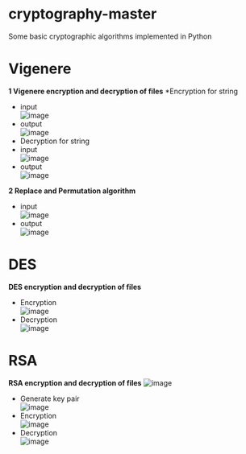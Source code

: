 # cryptography-master
Some basic cryptographic algorithms implemented in Python
# Vigenere
**1 Vigenere encryption and decryption of files**
*Encryption for string
* input  
![image](https://user-images.githubusercontent.com/51358514/147091036-11cda6c9-5578-4469-b873-692625b3941a.png)
* output  
![image](https://user-images.githubusercontent.com/51358514/147091325-12792bde-c9a2-48e3-8467-500ac4419560.png)
* Decryption for string
* input   
![image](https://user-images.githubusercontent.com/51358514/147091087-aac2b66e-7e92-458d-8fd9-d3bfb8aba4c8.png)
* output  
![image](https://user-images.githubusercontent.com/51358514/147091421-e98c146c-6fc1-435a-955e-5dd7be32a091.png)

**2 Replace and Permutation algorithm**
* input  
![image](https://user-images.githubusercontent.com/51358514/147091709-af4bb7f9-8fe6-4e9a-ae51-a219b5cb1af7.png)
* output   
![image](https://user-images.githubusercontent.com/51358514/147091730-f5a72c40-e654-4727-b4bf-000988bcc88b.png)

# DES 
**DES encryption and decryption of files**
* Encryption  
![image](https://user-images.githubusercontent.com/51358514/147092468-209bae1d-825a-4ffb-8fc3-42b8a900c526.png)
* Decryption  
![image](https://user-images.githubusercontent.com/51358514/147092520-52528db5-fa59-45cf-a775-e9dab8e23dde.png)

# RSA
**RSA encryption and decryption of files**
![image](https://user-images.githubusercontent.com/51358514/147092313-79389dbf-7c72-4578-b95c-667cbbd75f63.png)
* Generate key pair  
![image](https://user-images.githubusercontent.com/51358514/147092194-9d6fbc48-3952-437e-991f-86b31793f63a.png)
* Encryption   
![image](https://user-images.githubusercontent.com/51358514/147092235-dd9bd90d-1f0a-4a82-8652-9e3b5752ffca.png)
* Decryption  
![image](https://user-images.githubusercontent.com/51358514/147092261-583d9357-73fa-4280-be62-5ef3bf542151.png)


